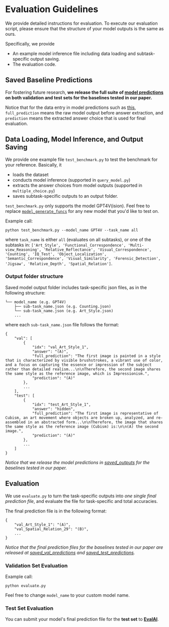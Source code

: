 # Evaluation Guidelines
We provide detailed instructions for evaluation. 
To execute our evaluation script, please ensure that the structure of your model outputs is the same as ours.

Specifically, we provide 
- An example model inference file including data loading and subtask-specific output saving.
- The evaluation code.

## Saved Baseline Predictions
For fostering future research, **we release the full suite of [model predictions](saved_outputs) on both validation and test sets for the baselines tested in our paper.** 

Notice that for the data entry in model predictions such as [this](saved_outputs/GPT4V/Counting.json), ```full_prediction``` means the raw model output before answer extraction, and ```prediction``` means the extracted answer choice that is used for final evaluation.


## Data Loading, Model Inference, and Output Saving
We provide one example file `test_benchmark.py` to test the benchmark for your reference. 
Basically, it
- loads the dataset
- conducts model inference (supported in `query_model.py`)
- extracts the answer choices from model outputs (supported in `multiple_choice.py`)
- saves subtask-specific outputs to an output folder.

`test_benchmark.py` only supports the model GPT4V(ision). Feel free to replace [`model_generate_funcs`](https://github.com/zeyofu/BLINK_Benchmark/blob/main/eval/test_benchmark.py#L167) for any new model that you'd like to test on. 

Example call:
```
python test_benchmark.py --model_name GPT4V --task_name all
```
where `task_name` is either `all` (evaluates on all subtasks), or one of the subtasks in: `['Art_Style', 'Functional_Correspondence', 'Multi-view_Reasoning', 'Relative_Reflectance', 'Visual_Correspondence', 'Counting', 'IQ_Test', 'Object_Localization', 'Semantic_Correspondence', 'Visual_Similarity', 'Forensic_Detection', 'Jigsaw', 'Relative_Depth', 'Spatial_Relation']`.

### Output folder structure
Saved model output folder includes task-specific json files, as in the following structure:

```
└── model_name (e.g. GPT4V)
    ├── sub-task_name.json (e.g. Counting.json)
    └── sub-task_name.json (e.g. Art_Style.json)
    ...
```

where each `sub-task_name.json` file follows the format:
```
{
    "val": [
        {
            "idx": "val_Art_Style_1",
            "answer": "(A)",
            "full_prediction": "The first image is painted in a style that is characterized by visible brushstrokes, a vibrant use of color, and a focus on capturing the essence or impression of the subject rather than detailed realism...\n\nTherefore, the second image shares the same style as the reference image, which is Impressionism.",
            "prediction": "(A)"
        },
        ...
    ],
    "test": [
        {
            "idx": "test_Art_Style_1",
            "answer": "hidden",
            "full_prediction": "The first image is representative of Cubism, an art movement where objects are broken up, analyzed, and re-assembled in an abstracted form...\n\nTherefore, the image that shares the same style as the reference image (Cubism) is:\n\n(A) the second image.",
            "prediction": "(A)"
        },
        ...
    ]
}
```

*Notice that we release the model predictions in [saved_outputs](saved_outputs) for the baselines tested in our paper.*

## Evaluation

We use `evaluate.py` to turn the task-specific outputs into *one single final prediction file*, and evaluate the file for task-specific and total accuracies. 

The final prediction file is in the following format:
```
{
    "val_Art_Style_1": "(A)",
    "val_Spatial_Relation_29": "(B)",
    ...
}
```

*Notice that the final prediction files for the baselines tested in our paper are released at [saved_val_predictions](saved_val_predictions) and [saved_test_predictions](saved_test_predictions).*

### Validation Set Evaluation
Example call:
```
python evaluate.py
```
Feel free to change `model_name` to your custom model name.

### Test Set Evaluation
You can submit your model's final prediction file for the **test set** to **[EvalAI](https://eval.ai/web/challenges/challenge-page/2287/overview)**.
